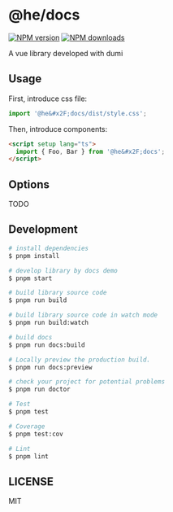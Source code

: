 # @he/docs

[![NPM version](https://img.shields.io/npm/v/@he/docs.svg?style=flat)](https://npmjs.org/package/@he/docs)
[![NPM downloads](http://img.shields.io/npm/dm/@he/docs.svg?style=flat)](https://npmjs.org/package/@he/docs)

A vue library developed with dumi

## Usage

First, introduce css file:

```ts
import '@he&#x2F;docs/dist/style.css';
```

Then, introduce components:

```html
<script setup lang="ts">
  import { Foo, Bar } from '@he&#x2F;docs';
</script>
```

## Options

TODO

## Development

```bash
# install dependencies
$ pnpm install

# develop library by docs demo
$ pnpm start

# build library source code
$ pnpm run build

# build library source code in watch mode
$ pnpm run build:watch

# build docs
$ pnpm run docs:build

# Locally preview the production build.
$ pnpm run docs:preview

# check your project for potential problems
$ pnpm run doctor

# Test
$ pnpm test

# Coverage
$ pnpm test:cov

# Lint
$ pnpm lint
```

## LICENSE

MIT
